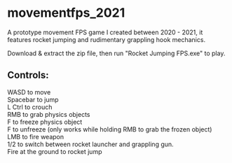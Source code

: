 # movementfps_2021
A prototype movement FPS game I created between 2020 - 2021, it features rocket jumping and rudimentary grappling hook mechanics. 

Download & extract the zip file, then run "Rocket Jumping FPS.exe" to play.

## Controls:
WASD to move  
Spacebar to jump  
L Ctrl to crouch  
RMB to grab physics objects  
F to freeze physics object  
F to unfreeze (only works while holding RMB to grab the frozen object)  
LMB to fire weapon  
1/2 to switch between rocket launcher and grappling gun.  
Fire at the ground to rocket jump  
 
